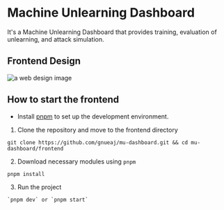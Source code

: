 # Machine Unlearning Dashboard
It's a Machine Unlearning Dashboard that provides training, evaluation of unlearning, and attack simulation.

## Frontend Design
<img src="https://github.com/gnueaj/mu-dashboard/blob/main/frontend/public/design.png" alt="a web design image" />

## How to start the frontend

* Install [pnpm](https://pnpm.io/installation) to set up the development environment.

1. Clone the repository and move to the frontend directory
```shell
git clone https://github.com/gnueaj/mu-dashboard.git && cd mu-dashboard/frontend
```

2. Download necessary modules using `pnpm`
```shell
pnpm install
```

3. Run the project
```shell
`pnpm dev` or `pnpm start`
```
